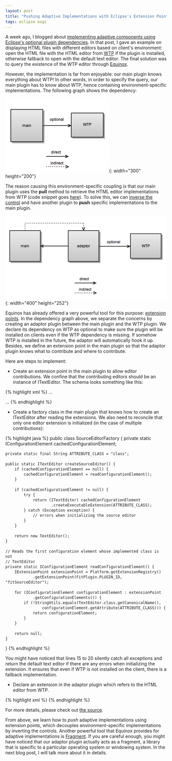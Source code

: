 ```yaml
---
layout: post
title: "Pushing Adaptive Implementations with Eclipse's Extension Points"
tags: eclipse osgi
---
```


A week ago, I blogged about [implementing adaptive components using Eclipse's optional plugin dependencies][1]. In that post, I gave an example on displaying HTML files with different editors based on client's environment: open the HTML file with the HTML editor from [WTP][2] if the plugin is installed, otherwise fallback to open with the default text editor. The final solution was to query the existence of the WTP editor through [Equinox][3].

However, the implementation is far from enjoyable: our main plugin knows everything about WTP! In other words, in order to specify the query, our main plugin has to know about WTP, hence containing environment-specific implementations. The following graph shows the dependency:
	
![pull method](/images/posts/pull.png){: width="300" height="200"}

The reason causing this environment-specific coupling is that our main plugin uses the **pull** method to retrieve the HTML editor implementations from WTP (code snippet goes [here][1]). To solve this, we can [inverse the control][4] and have another plugin to **push** specific implementations to the main plugin.

![push method](/images/posts/push.png){: width="400" height="252"}

Equinox has already offered a very powerful tool for this purpose: [extension points][5]. In the dependency graph above, we separate the concerns by creating an adaptor plugin between the main plugin and the WTP plugin. We declare its dependency on WTP as optional to make sure the plugin will be installed on clients even if the WTP dependency is missing. If somehow WTP is installed in the future, the adaptor will automatically hook it up. Besides, we define an extension point in the main plugin so that the adaptor plugin knows what to contribute and where to contribute.

Here are steps to implement:

* Create an extension point in the main plugin to allow editor contributions. We confine that the contributing editors should be an instance of ITextEditor. The schema looks something like this:

{% highlight xml %}
<element name="extension">
  <complextype>
    <sequence>
	  <element ref="sourceEditor"></element>
    </sequence>
	...
  </complextype>
</element>

<element name="sourceEditor">
  <complextype>
    <attribute name="id" type="string" use="required">
	  ...
	</attribute>
    <attribute name="class" type="string" use="required">
	  <annotation>
	    <appinfo>
		  <meta.attribute kind="java" basedon=":org.eclipse.ui.texteditor.ITextEditor"/>
	    </appinfo>
      </annotation>
    </attribute>
  </complextype>
</element>
{% endhighlight %}

* Create a factory class in the main plugin that knows how to create an ITextEditor after reading the extensions. We also need to reconcile that only one editor extension is initialized (in the case of multiple contributions):

{% highlight java %}
public class SourceEditorFactory {
	private static IConfigurationElement cachedConfigurationElement;

	private static final String ATTRIBUTE_CLASS = "class";

	public static ITextEditor createSourceEditor() {
		if (cachedConfigurationElement == null) {
			cachedConfigurationElement = readConfigurationElement();
		}

		if (cachedConfigurationElement != null) {
			try {
				return (ITextEditor) cachedConfigurationElement
						.createExecutableExtension(ATTRIBUTE_CLASS);
			} catch (Exception exception) {
				// errors when initializing the source editor
			}
		}

		return new TextEditor();
	}

	// Reads the first configuration element whose implemented class is not
	// TextEditor
	private static IConfigurationElement readConfigurationElement() {
		IExtensionPoint extensionPoint = Platform.getExtensionRegistry()
				.getExtensionPoint(FitPlugin.PLUGIN_ID, "fitSourceEditor");

		for (IConfigurationElement configurationElement : extensionPoint
				.getConfigurationElements()) {
			if (!StringUtils.equals(TextEditor.class.getCanonicalName(),
					configurationElement.getAttribute(ATTRIBUTE_CLASS))) {
				return configurationElement;
			}
		}

		return null;
	}
}
{% endhighlight %}

You might have noticed that lines 15 to 20 silently catch all exceptions and return the default text editor if there are any errors when initializing the extension. It ensures that even if WTP is not installed on the client, there is a fallback implementation.

* Declare an extension in the adaptor plugin which refers to the HTML editor from WTP.

{% highlight xml %}
<extension point="com.luxoft.eclipse.fit.runner.fitSourceEditor">
  <sourceeditor class="org.eclipse.wst.sse.ui.StructuredTextEditor" 
		id="com.luxoft.eclipse.fit.runner.optional.wtpHTMLEditor"/>
</extension>
{% endhighlight %}

For more details, please check out [the source][6]. 

From above, we learn how to *push* adaptive implementations using extension points, which decouples environment-specific implementations by inverting the controls. Another powerful tool that Equinox provides for adaptive implementations is [Fragment][7]. If you are careful enough, you might have noticed that our adaptor plugin actually acts as a fragment, a library that is specific to a particular operating system or windowing system. In the next blog post, I will talk more about it in details.

[1]: /2010/04/07/adaptive-implementations-with-eclipses-optional-plugin-dependencies/
[2]: http://www.eclipse.org/webtools/
[3]: http://www.eclipse.org/equinox/
[4]: http://en.wikipedia.org/wiki/Inversion_of_control
[5]: http://wiki.eclipse.org/FAQ_What_are_extensions_and_extension_points%3F
[6]: http://fitpro.svn.sourceforge.net/viewvc/fitpro/Eclipse/trunk/
[7]: http://wiki.eclipse.org/FAQ_What_is_a_plug-in_fragment%3F